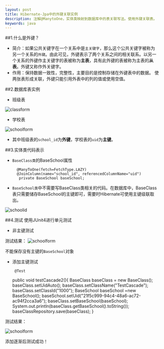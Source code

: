 ```yaml
---
layout: post
title: Hibernate-Jpa中的外键关联实例
description: 注解@ManytoOne，实体类映射到数据库中的表关联写法。使用外键关联表。
keywords: java
---
```


##1.什么是外键？

* 简介：如果公共关键字在一个关系中是`主关键字`，那么这个公共关键字被称为另一个关系的`外键`。由此可见，外键表示了两个关系之间的相关联系。以另一个关系的外键作主关键字的表被称为**主表**，具有此外键的表被称为主表的**从表**。外键又称作外关键字。
* 作用：保持数据一致性，完整性，主要目的是控制存储在外键表中的数据。 使两张表形成关联，外键只能引用外表中的列的值或使用空值。

##2.数据库表实例

* 班级表

![classform](../../../static/images/classform.png)

* 学校表

![schoolform](../../../static/images/schoolform.png)

* 其中班级表的`school_id`为**外键**，学校表的`uid`为**主键**。

##3.实体类代码表示

* `BaseClass类`的BaseSchool属性

        @ManyToOne(fetch=FetchType.LAZY)
        @JoinColumn(name="school_id", referencedColumnName="uid")
         private BaseSchool baseSchool;

* `BaseSchool类`中不需要写BaseClass类相关的代码。在数据库中，BaseClass表只需要储存BaseSchool的主键即可，需要时Hibernate可使用主键级联取出。

![schoolid](../../../static/images/schoolid.png)

##4.测试
使用JUnit4进行单元测试

* 非主键测试

测试结果：
![schoolform](../../../static/images/JUnitFail.png)

不能保存没有主键的`BaseSchool`对象

* 添加主键测试

       @Test
    public void testCascade2(){
        BaseClass baseClass = new BaseClass();
        baseClass.setUidAuto();
		baseClass.setClassName("TestCascade");
		baseClass.setClassId("1000");
		BaseSchool baseSchool =new BaseSchool();
		baseSchool.setUid("21f5c999-94c4-48a6-ac72-ac94f2cca3a6");
		baseClass.setBaseSchool(baseSchool);
		System.out.println(baseClass.getBaseSchool().toString());
		baseClassRepository.save(baseClass);
    }
    
测试结果：

![schoolform](../../../static/images/JUnitsu.png)

 添加逐渐后测试成功！